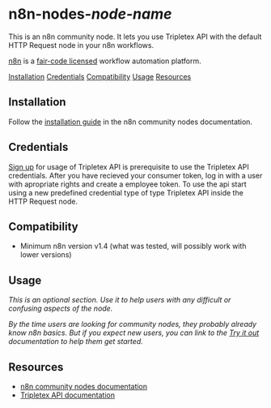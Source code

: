 # n8n-nodes-_node-name_

This is an n8n community node. It lets you use Tripletex API with the default HTTP Request node in your n8n workflows.

[n8n](https://n8n.io/) is a [fair-code licensed](https://docs.n8n.io/reference/license/) workflow automation platform.

[Installation](#installation)
[Credentials](#credentials)
[Compatibility](#compatibility)
[Usage](#usage)
[Resources](#resources)

## Installation

Follow the [installation guide](https://docs.n8n.io/integrations/community-nodes/installation/) in the n8n community nodes documentation.

## Credentials

[Sign up](https://developer.tripletex.no/contact-us/) for usage of Tripletex API is prerequisite to use the Tripletex API credentials.
After you have recieved your consumer token, log in with a user with apropriate rights and create a employee token.
To use the api start using a new predefined credential type of type Tripletex API inside the HTTP Request node.

## Compatibility

* Minimum n8n version v1.4 (what was tested, will possibly work with lower versions)

## Usage

_This is an optional section. Use it to help users with any difficult or confusing aspects of the node._

_By the time users are looking for community nodes, they probably already know n8n basics. But if you expect new users, you can link to the [Try it out](https://docs.n8n.io/try-it-out/) documentation to help them get started._

## Resources

* [n8n community nodes documentation](https://docs.n8n.io/integrations/community-nodes/)
* [Tripletex API documentation](https://tripletex.no/v2-docs)


